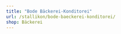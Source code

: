 ```yaml
---
title: "Bode Bäckerei-Konditorei"
url: /stallikon/bode-baeckerei-konditorei/
shop: Bäckerei
---
```

